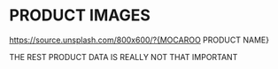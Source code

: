 # PRODUCT IMAGES

https://source.unsplash.com/800x600/?{MOCAROO PRODUCT NAME}

THE REST PRODUCT DATA IS REALLY NOT THAT IMPORTANT


